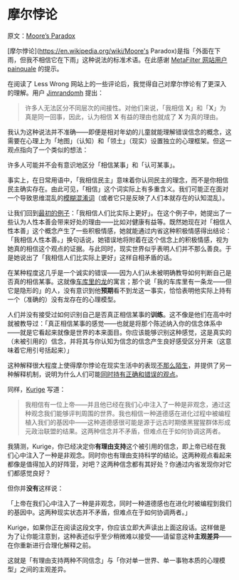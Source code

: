 # 摩尔悖论

原文：[Moore’s Paradox](https://www.readthesequences.com/Moores-Paradox)

[摩尔悖论](https://en.wikipedia.org/wiki/Moore's Paradox)是指「外面在下雨，但我不相信它在下雨」这种说法的标准术语。在此感谢 [MetaFilter 网站用户 painquale](http://www.metafilter.com/79752/More-Right-was-too-political#2477702) 的提示。

在阅读了 Less Wrong 网站上的一些评论后，我觉得自己对摩尔悖论有了更深入的理解。用户 [Jimrandomh](https://www.greaterwrong.com/lw/r/no_really_ive_deceived_myself/#ga) 提出：

> 许多人无法区分不同层次的间接性。对他们来说，「我相信 **X**」和「**X**」为真是同一回事，因此，认为相信 **X** 有益的理由也就成了 **X** 为真的理由。

我认为这种说法并不准确——即便是相对年幼的儿童就能理解错误信念的概念，这需要在心理上为「地图」（认知）和「领土」（现实）设置独立的心理框架。但这一观点指向了一个类似的想法：

许多人可能并不会有意识地区分「相信某事」和「认可某事」。

事实上，在日常用语中，「我相信民主」意味着你认同民主的理念，而不是你相信民主确实存在。由此可见，「相信」这个词实际上有多重含义。我们可能正在面对一个导致思维混乱的[模糊混淆词](https://www.readthesequences.com/Fallacies-Of-Compression)（或者它只是反映了人们本就存在的认知混乱）。

让我们回到[最初的例子](https://www.readthesequences.com/Belief-In-Self-Deception)：「我相信人们比实际上更好」。在这个例子中，她提出了一些认为人性本善会带来好处的理由——比如对健康有益等。既然她现在对「相信人性本善」这个概念产生了一些积极情感，她就能通过内省这种积极情感得出结论：「我相信人性本善。」换句话说，她错误地将附着在这个信念上的积极情感，视为她真的相信这个观点的证据。与此同时，现实世界似乎表明人们并不那么善良。于是她说出了「我相信人们比实际上更好」这样自相矛盾的话。

在某种程度这几乎是一个诚实的错误——因为人们从未被明确教导如何判断自己是否真的相信某事。这就像[车库里的龙](https://www.readthesequences.com/Belief-In-Belief)的寓言；那个说「我的车库里有一条龙——但它是隐形的」的人，没有意识到他**预期**看不到龙这一事实，恰恰表明他实际上持有一个（准确的）没有龙存在的心理模型。

人们并没有接受过如何识别自己是否真正相信某事的**训练**。这不像是他们在高中时就被教导过：「真正相信某事的感觉——也就是将那个陈述纳入你的信念体系中——就是它看起来就像是世界的本来面目。你应该能够识别这种感觉，这是真实的（未被引用的）信念，并将其与你认知为信念的信念产生良好感受区分开来（这意味着它用引号括起来）」

这种解释很大程度上使得摩尔悖论在现实生活中的表现[不那么陌生](https://www.readthesequences.com/Belief-In-Self-Deception)，并提供了另一种解释机制，说明为什么人们可能[同时持有正确和错误的观点](https://www.greaterwrong.com/lw/1d/simultaneously_right_and_wrong/)。

同样，[Kurige](https://www.greaterwrong.com/lw/r/no_really_ive_deceived_myself/#gk) 写道：

> 我相信有一位上帝——并且他已经在我们心中注入了一种是非观念，通过这种观念我们能够评判周围的世界。我也相信一种道德感在进化过程中被编程植入我们的基因中——这种道德感很可能是源于远古时期倭黑猩猩群体形成元政治联盟的结果。这两种信念并不矛盾，但难点在于如何协调这两者。

我猜测，Kurige，你已经决定你**有理由支持**这个被引用的信念，即上帝已经在我们心中注入了一种是非观念。同时你也有理由支持科学的结论。这两种观点看起来都像是值得加入的好阵营，对吧？这两种信念都有其好处？你通过内省发现你对它们都感觉良好？

但你并**没有**这样说：

「上帝在我们心中注入了一种是非观念，同时一种道德感也在进化时被编程到我们的基因中。这两种现实状态并不矛盾，但难点在于如何协调两者。」

Kurige，如果你正在阅读这段文字，你应该立即大声读出上面这段话。这样做是为了让你能注意到，这种表述似乎至少稍微难以接受——请留意这种**主观差异**——在你重新进行合理化解释之前。

这就是「有理由支持两种不同信念」与「你对单一世界、单一事物本质的心理模型」之间的主观差异。